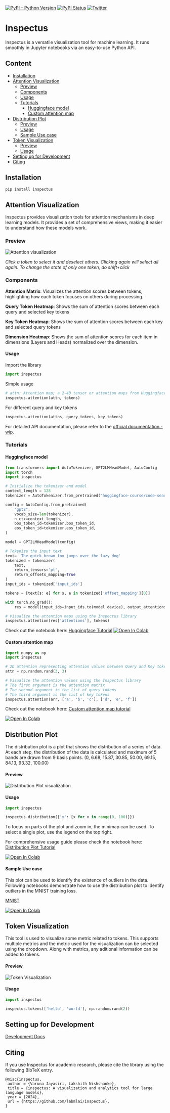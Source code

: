 [![PyPI - Python Version](https://badge.fury.io/py/inspectus.svg)](https://badge.fury.io/py/inspectus)
[![PyPI Status](https://pepy.tech/badge/inspectus)](https://pepy.tech/project/inspectus)
[![Twitter](https://img.shields.io/twitter/follow/labmlai?style=social)](https://twitter.com/labmlai?ref_src=twsrc%5Etfw)

# Inspectus

Inspectus is a versatile visualization tool for machine learning. It runs smoothly in Jupyter notebooks via an easy-to-use Python API.

## Content

- [Installation](#installation)
- [Attention Visualization](#attention-visualization)
  - [Preview](#preview)
  - [Components](#components)
  - [Usage](#usage)
  - [Tutorials](#tutorials)
    - [Huggingface model](#huggingface-model)
    - [Custom attention map](#custom-attention-map)
- [Distribution Plot](#distribution-plot)
  - [Preview](#preview-1)
  - [Usage](#usage-1)
  - [Sample Use case](#sample-use-case)
- [Token Visualization](#token-viz)
  - [Preview](#preview-2)
  - [Usage](#usage-1)
- [Setting up for Development](#setting-up-for-development)
- [Citing](#citing)

## Installation

```bash
pip install inspectus
```

## Attention Visualization

Inspectus provides visualization tools for attention mechanisms in deep learning models. 
It provides a set of comprehensive views, making it easier to understand how these models work.

### Preview

![Attention visualization](https://github.com/labmlai/inspectus/raw/main/assets/preview.gif)

*Click a token to select it and deselect others. Clicking again will select all again. 
To change the state of only one token, do shift+click*

### Components

**Attention Matrix**:
Visualizes the attention scores between tokens, highlighting how each token focuses on others during processing.

**Query Token Heatmap**:
Shows the sum of attention scores between each query and selected key tokens

**Key Token Heatmap**:
Shows the sum of attention scores between each key and selected query tokens

**Dimension Heatmap**:
Shows the sum of attention scores for each item in dimensions (Layers and Heads) normalized over the dimension.

#### Usage

Import the library

```python
import inspectus
```

Simple usage

```python
# attn: Attention map; a 2-4D tensor or attention maps from Huggingface transformers
inspectus.attention(attn, tokens)
```

For different query and key tokens

```python
inspectus.attention(attns, query_tokens, key_tokens)
```

For detailed API documentation, please refer to the [official documentation - wip]().

### Tutorials

#### Huggingface model

```python
from transformers import AutoTokenizer, GPT2LMHeadModel, AutoConfig
import torch
import inspectus

# Initialize the tokenizer and model
context_length = 128
tokenizer = AutoTokenizer.from_pretrained("huggingface-course/code-search-net-tokenizer")

config = AutoConfig.from_pretrained(
    "gpt2",
    vocab_size=len(tokenizer),
    n_ctx=context_length,
    bos_token_id=tokenizer.bos_token_id,
    eos_token_id=tokenizer.eos_token_id,
)

model = GPT2LMHeadModel(config)

# Tokenize the input text
text= 'The quick brown fox jumps over the lazy dog'
tokenized = tokenizer(
    text,
    return_tensors='pt',
    return_offsets_mapping=True
)
input_ids = tokenized['input_ids']

tokens = [text[s: e] for s, e in tokenized['offset_mapping'][0]]

with torch.no_grad():
    res = model(input_ids=input_ids.to(model.device), output_attentions=True)

# Visualize the attention maps using the Inspectus library
inspectus.attention(res['attentions'], tokens)
```

Check out the notebook here: [Huggingface Tutorial](https://github.com/labmlai/inspectus/blob/main/notebooks/gpt2.ipynb)
[![Open In Colab](https://colab.research.google.com/assets/colab-badge.svg)](https://colab.research.google.com/github/labmlai/inspectus/blob/main/notebooks/gpt2.ipynb)


#### Custom attention map

```python
import numpy as np
import inspectus

# 2D attention representing attention values between Query and Key tokens
attn = np.random.rand(3, 3)

# Visualize the attention values using the Inspectus library
# The first argument is the attention matrix
# The second argument is the list of query tokens
# The third argument is the list of key tokens
inspectus.attention(arr, ['a', 'b', 'c'], ['d', 'e', 'f'])
```

Check out the notebook here: [Custom attention map tutorial](https://github.com/labmlai/inspectus/blob/main/notebooks/custom_attn.ipynb)

[![Open In Colab](https://colab.research.google.com/assets/colab-badge.svg)](https://colab.research.google.com/github/labmlai/inspectus/blob/main/notebooks/custom_attn.ipynb)

## Distribution Plot
The distribution plot is a plot that shows the distribution of a series of data. At each step, 
the distribution of the data is calculated and maximum of 5 bands are drawn from 9 basis points. 
(0, 6.68, 15.87, 30.85, 50.00, 69.15, 84.13, 93.32, 100.00) 


#### Preview

![Distribution Plot visualization](https://github.com/labmlai/inspectus/raw/main/assets/dist_preview.gif)

#### Usage

```python
import inspectus

inspectus.distribution({'x': [x for x in range(0, 100)]})
```

To focus on parts of the plot and zoom in, the minimap can be used. To select a single plot, use the legend on the top right.

For comprehensive usage guide please check the notebook here: [Distribution Plot Tutorial](https://github.com/labmlai/inspectus/blob/main/notebooks/distribution_plot.ipynb)

[![Open In Colab](https://colab.research.google.com/assets/colab-badge.svg)](https://colab.research.google.com/github/labmlai/inspectus/blob/main/notebooks/distribution_plot.ipynb)

#### Sample Use case

This plot can be used to identify the existence of outliers in the data. Following 
notebooks demonstrate how to use the distribution plot to identify outliers in the MNIST training loss.

[MNIST](https://github.com/labmlai/inspectus/blob/main/notebooks/mnist.ipynb)

[![Open In Colab](https://colab.research.google.com/assets/colab-badge.svg)](https://colab.research.google.com/github/labmlai/inspectus/blob/main/notebooks/mnist.ipynb)

## Token Visualization

This tool is used to visualize some metric related to tokens. This supports multiple metrics and the metric used for the visualization can be selected using the dropdown. Along with metrics, any aditional information can be added to tokens.

#### Preview

![Token Visualization](https://github.com/labmlai/inspectus/raw/main/assets/token_preview.png)

#### Usage

```python
import inspectus

inspectus.tokens(['hello', 'world'], np.random.rand(2))
```



## Setting up for Development

[Development Docs](https://github.com/labmlai/inspectus/blob/main/development.md)

## Citing

If you use Inspectus for academic research, please cite the library using the following BibTeX entry.

```bibtext
@misc{inspectus,
 author = {Varuna Jayasiri, Lakshith Nishshanke},
 title = {inspectus: A visualization and analytics tool for large language models},
 year = {2024},
 url = {https://github.com/labmlai/inspectus},
}
```

